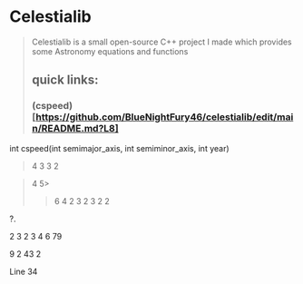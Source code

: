 # Celestialib
> Celestialib is a small open-source C++ project I made 
> which provides some Astronomy equations and functions
>
> ## quick links: 
> ### (cspeed)[https://github.com/BlueNightFury46/celestialib/edit/main/README.md?L8]
int cspeed(int semimajor_axis, int semiminor_axis, int year) 
>4
>3
>3
>2
>
>
>

>4
>5>
>>6
>>4
>>2
>>3
>>2
>>3
>>2
>>2







?.

2
3
2
3
4
6
79

9
2
43
2






Line 34
